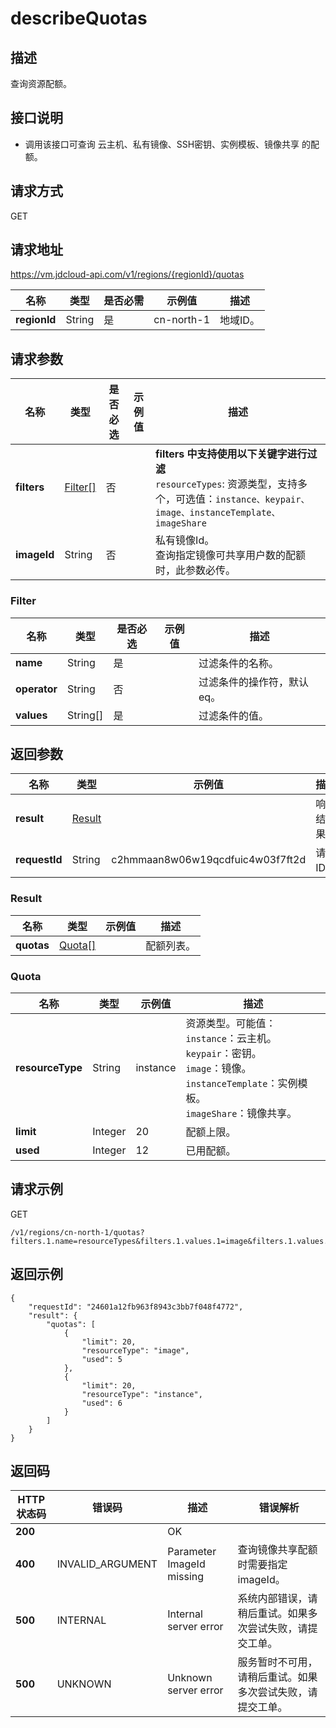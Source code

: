 # describeQuotas


## 描述

查询资源配额。

## 接口说明
- 调用该接口可查询 云主机、私有镜像、SSH密钥、实例模板、镜像共享 的配额。


## 请求方式
GET

## 请求地址
https://vm.jdcloud-api.com/v1/regions/{regionId}/quotas

|名称|类型|是否必需|示例值|描述|
|---|---|---|---|---|
|**regionId**|String|是|cn-north-1|地域ID。|

## 请求参数
|名称|类型|是否必选|示例值|描述|
|---|---|---|---|---|
|**filters**|[Filter[]](describeQuotas#user-content-1)|否| |<b>filters 中支持使用以下关键字进行过滤</b><br>`resourceTypes`: 资源类型，支持多个，可选值：`instance、keypair、image、instanceTemplate、imageShare`<br>|
|**imageId**|String|否| |私有镜像Id。<br>查询指定镜像可共享用户数的配额时，此参数必传。<br>|

### <div id="user-content-1">Filter</div>
|名称|类型|是否必选|示例值|描述|
|---|---|---|---|---|
|**name**|String|是| |过滤条件的名称。|
|**operator**|String|否| |过滤条件的操作符，默认eq。|
|**values**|String[]|是| |过滤条件的值。|

## 返回参数
|名称|类型|示例值|描述|
|---|---|---|---|
|**result**|[Result](describeQuotas#user-content-2)| |响应结果。|
|**requestId**|String|c2hmmaan8w06w19qcdfuic4w03f7ft2d|请求ID。|

### <div id="user-content-2">Result</div>
|名称|类型|示例值|描述|
|---|---|---|---|
|**quotas**|[Quota[]](describeQuotas#user-content-3)| |配额列表。|

### <div id="user-content-3">Quota</div>
|名称|类型|示例值|描述|
|---|---|---|---|
|**resourceType**|String|instance|资源类型。可能值：<br>`instance`：云主机。<br>`keypair`：密钥。<br>`image`：镜像。<br>`instanceTemplate`：实例模板。<br>`imageShare`：镜像共享。<br>|
|**limit**|Integer|20|配额上限。|
|**used**|Integer|12|已用配额。|


## 请求示例
GET

```
/v1/regions/cn-north-1/quotas?filters.1.name=resourceTypes&filters.1.values.1=image&filters.1.values.2=instance
```



## 返回示例
```
{
    "requestId": "24601a12fb963f8943c3bb7f048f4772", 
    "result": {
        "quotas": [
            {
                "limit": 20, 
                "resourceType": "image", 
                "used": 5
            }, 
            {
                "limit": 20, 
                "resourceType": "instance", 
                "used": 6
            }
        ]
    }
}
```

## 返回码
|HTTP状态码|错误码|描述|错误解析|
|---|---|---|---|
|**200**||OK||
|**400**|INVALID_ARGUMENT|Parameter ImageId missing|查询镜像共享配额时需要指定imageId。|
|**500**|INTERNAL|Internal server error|系统内部错误，请稍后重试。如果多次尝试失败，请提交工单。|
|**500**|UNKNOWN|Unknown server error|服务暂时不可用，请稍后重试。如果多次尝试失败，请提交工单。|
